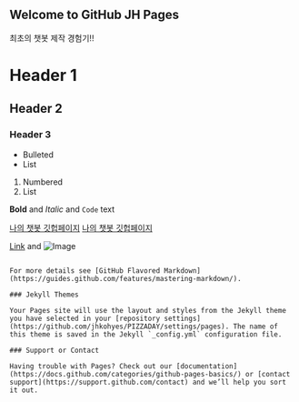 ## Welcome to GitHub JH Pages 

최초의 챗봇 제작 경험기!!






# Header 1
## Header 2
### Header 3

- Bulleted
- List

1. Numbered
2. List

**Bold** and _Italic_ and `Code` text

[나의 챗봇 깃헙페이지](https://jhkohyes.github.io/PIZZADAY/)
[나의 챗봇 깃헙페이지](https://sinnara2021.github.io/pizzabesll/)


[Link](url) and ![Image](src)
```

For more details see [GitHub Flavored Markdown](https://guides.github.com/features/mastering-markdown/).

### Jekyll Themes

Your Pages site will use the layout and styles from the Jekyll theme you have selected in your [repository settings](https://github.com/jhkohyes/PIZZADAY/settings/pages). The name of this theme is saved in the Jekyll `_config.yml` configuration file.

### Support or Contact

Having trouble with Pages? Check out our [documentation](https://docs.github.com/categories/github-pages-basics/) or [contact support](https://support.github.com/contact) and we’ll help you sort it out.
